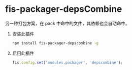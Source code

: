 fis-packager-depsCombine
====================================

另一种打包方案，在 pack 中命中的文件，其依赖也会自动命中。

1. 安装此插件

    ```bash
    npm install fis-packager-depscombine -g
    ```
2. 启用此插件

    ```javascript
    fis.config.set('modules.packager', 'depscombine');
    ```